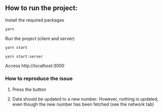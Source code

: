## How to run the project:

Install the required packages

```bash
yarn
```

Run the project (client and server)

```bash
yarn start

yarn start:server
```

Access http://localhost:3000

### How to reproduce the issue

1.  Press the button

2.  Data should be updated to a new number. However, nothing is updated, even though the new number has been fetched (see the network tab)
